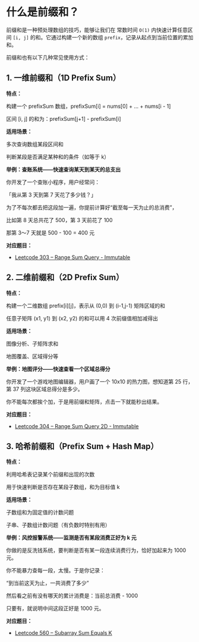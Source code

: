# 什么是前缀和？

前缀和是一种预处理数组的技巧，能够让我们在 常数时间 `O(1)` 内快速计算任意区间 `[i, j]` 的和。它通过构建一个新的数组 `prefix`，记录从起点到当前位置的累加和。

前缀和也有以下几种常见使用方式：

## 1. 一维前缀和（1D Prefix Sum）
**特点：**

构建一个 prefixSum 数组，prefixSum[i] = nums[0] + ... + nums[i - 1]

区间 [i, j] 的和为：prefixSum[j+1] - prefixSum[i]

**适用场景：**

多次查询数组某段区间和

判断某段是否满足某种和的条件（如等于 k）

**举例：查账系统——快速查询某天到某天的总支出**

你开发了一个查账小程序，用户经常问：

「我从第 3 天到第 7 天花了多少钱？」

为了不每次都去把这段加一遍，你提前计算好“截至每一天为止的总消费”，

比如第 8 天总共花了 500，第 3 天前花了 100

那第 3～7 天就是 500 - 100 = 400 元

**对应题目：**

- [Leetcode 303 – Range Sum Query - Immutable](https://leetcode.com/problems/range-sum-query-immutable/description/)

## 2. 二维前缀和（2D Prefix Sum）
**特点：**

构建一个二维数组 prefix[i][j]，表示从 (0,0) 到 (i-1,j-1) 矩阵区域的和

任意子矩阵 (x1, y1) 到 (x2, y2) 的和可以用 4 次前缀值相加减得出

**适用场景：**

图像分析、子矩阵求和

地图覆盖、区域得分等

**举例：地图评分——快速查看一个区域总得分**

你开发了一个游戏地图编辑器，用户画了一个 10x10 的热力图，想知道第 25 行，第 37 列这块区域总得分是多少。

你不能每次都挨个加，于是用前缀和矩阵，点击一下就能秒出结果。

**对应题目：**
- [Leetcode 304 – Range Sum Query 2D - Immutable](https://leetcode.com/problems/range-sum-query-2d-immutable/description/)

## 3. 哈希前缀和（Prefix Sum + Hash Map）
**特点：**

利用哈希表记录某个前缀和出现的次数

用于快速判断是否存在某段子数组，和为目标值 k

**适用场景：**

子数组和为固定值的计数问题

子串、子数组计数问题（有负数时特别有用）

**举例：风控报警系统——监测是否有某段消费正好为 k 元**

你做的是反洗钱系统，要判断是否有某一段连续消费行为，恰好加起来为 1000 元。

你不能暴力查每一段，太慢。于是你记录：

“到当前这天为止，一共消费了多少”

然后看之前有没有哪天的累计消费是：当前总消费 - 1000

只要有，就说明中间这段正好是 1000 元。

**对应题目：**
- [Leetcode 560 – Subarray Sum Equals K](https://leetcode.com/problems/subarray-sum-equals-k/description/)
